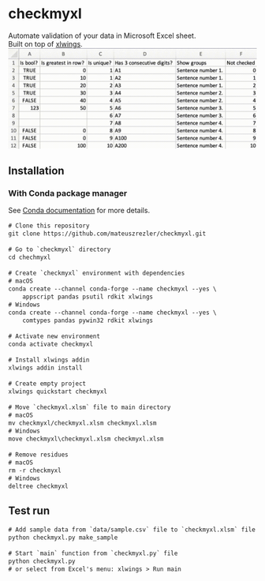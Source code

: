 # checkmyxl
Automate validation of your data in Microsoft Excel sheet.  
Built on top of [xlwings]([https://www.xlwings.org).
![Demo gif](img/checkmyxl.gif)

## Installation
### With Conda package manager
See [Conda documentation](https://docs.conda.io) for more details.
```
# Clone this repository
git clone https://github.com/mateuszrezler/checkmyxl.git

# Go to `checkmyxl` directory
cd chechmyxl

# Create `checkmyxl` environment with dependencies
# macOS
conda create --channel conda-forge --name checkmyxl --yes \
    appscript pandas psutil rdkit xlwings
# Windows
conda create --channel conda-forge --name checkmyxl --yes \
    comtypes pandas pywin32 rdkit xlwings

# Activate new environment
conda activate checkmyxl

# Install xlwings addin
xlwings addin install

# Create empty project
xlwings quickstart checkmyxl

# Move `checkmyxl.xlsm` file to main directory
# macOS
mv checkmyxl/checkmyxl.xlsm checkmyxl.xlsm
# Windows
move checkmyxl\checkmyxl.xlsm checkmyxl.xlsm

# Remove residues
# macOS
rm -r checkmyxl
# Windows
deltree checkmyxl
```

## Test run
```
# Add sample data from `data/sample.csv` file to `checkmyxl.xlsm` file
python checkmyxl.py make_sample

# Start `main` function from `checkmyxl.py` file
python checkmyxl.py
# or select from Excel's menu: xlwings > Run main
```

